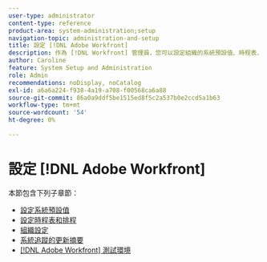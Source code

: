 ```yaml
---
user-type: administrator
content-type: reference
product-area: system-administration;setup
navigation-topic: administration-and-setup
title: 設定 [!DNL Adobe Workfront]
description: 作為 [!DNL Workfront] 管理員，您可以設定組織的系統預設值、時程表、排程、使用者在系統中的組織方式、自動系統更新，以及 [!DNL Workfront] 測試您使用的環境。
author: Caroline
feature: System Setup and Administration
role: Admin
recommendations: noDisplay, noCatalog
exl-id: a6a6a224-f938-4a19-a708-f00568ca6a88
source-git-commit: 86a0a9ddf5be1515ed8f5c2a537b0e2ccd5a1b63
workflow-type: tm+mt
source-wordcount: '54'
ht-degree: 0%

---
```


# 設定 [!DNL Adobe Workfront]

本節包含下列子章節：

* [設定系統預設值](../../administration-and-setup/set-up-workfront/configure-system-defaults/configure-system-defaults.md)
* [設定時程表和排程](../../administration-and-setup/set-up-workfront/configure-timesheets-schedules/configure-timesheets-and-schedules.md)
* [組織設定](../../administration-and-setup/set-up-workfront/organizational-setup/organizational-setup.md)
* [系統追蹤的更新摘要](../../administration-and-setup/set-up-workfront/system-tracked-update-feeds/system-tracked-updates-feeds.md)
* [[!DNL Adobe Workfront] 測試環境](../../administration-and-setup/set-up-workfront/workfront-testing-environments/wf-testing-environments.md)
